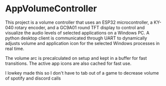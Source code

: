 # AppVolumeController
This project is a volume controller that uses an ESP32 microcontroller, a KY-040 rotary encoder, and a GC9A01 round TFT display to control and visualize the audio levels of selected applications on a Windows PC. A python desktop client is communicated through UART to dynamically adjusts volume and application icon for the selected Windows processes in real time.

The volume arc is precalculated on setup and kept in a buffer for fast transitions. The active app icons are also cached for fast use.

I lowkey made this so I don't have to tab out of a game to decrease volume of spotify and discord calls
